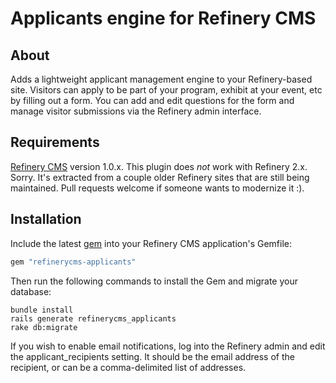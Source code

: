 # Applicants engine for Refinery CMS

## About

Adds a lightweight applicant management engine to your Refinery-based site.
Visitors can apply to be part of your program, exhibit at your event, etc by
filling out a form. You can add and edit questions for the form and manage
visitor submissions via the Refinery admin interface.


## Requirements

[Refinery CMS](http://refinerycms.com) version 1.0.x. This plugin does _not_
work with Refinery 2.x. Sorry. It's extracted from a couple older Refinery sites
that are still being maintained. Pull requests welcome if someone wants to
modernize it :).


## Installation

Include the latest [gem](http://rubygems.org/gems/refinerycms-applicants) into your
Refinery CMS application's Gemfile:

```ruby
gem "refinerycms-applicants"
```

Then run the following commands to install the Gem and migrate your database:

    bundle install
    rails generate refinerycms_applicants
    rake db:migrate

If you wish to enable email notifications, log into the Refinery admin and edit
the applicant_recipients setting. It should be the email address of the
recipient, or can be a comma-delimited list of addresses.
